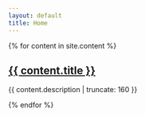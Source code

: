 ```yaml
---
layout: default
title: Home
---
```


{% for content in site.content %}

  <h2><a href="{{ content.url }}">{{ content.title }}</a></h2>

<p class="post-excerpt">{{ content.description | truncate: 160 }}</p>

{% endfor %}
